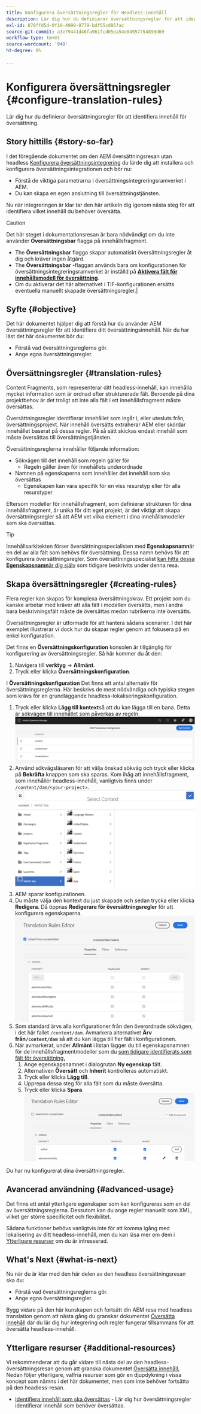 ```yaml
---
title: Konfigurera översättningsregler för Headless-innehåll
description: Lär dig hur du definierar översättningsregler för att identifiera innehåll för översättning.
exl-id: 878ffd5d-0f10-4990-9779-bdf55cd95fac
source-git-commit: a3e79441d46fa961fcd05ea54e84957754890d69
workflow-type: tm+mt
source-wordcount: '940'
ht-degree: 0%

---
```


# Konfigurera översättningsregler {#configure-translation-rules}

Lär dig hur du definierar översättningsregler för att identifiera innehåll för översättning.

## Story hittills {#story-so-far}

I det föregående dokumentet om den AEM översättningsresan utan headless [Konfigurera översättningsintegrering](configure-connector.md) du lärde dig att installera och konfigurera översättningsintegrationen och bör nu:

* Förstå de viktiga parametrarna i översättningsintegreringsramverket i AEM.
* Du kan skapa en egen anslutning till översättningstjänsten.

Nu när integreringen är klar tar den här artikeln dig igenom nästa steg för att identifiera vilket innehåll du behöver översätta.

>[!CAUTION]
>
>Det här steget i dokumentationsresan är bara nödvändigt om du inte använder **Översättningsbar** flagga på innehållsfragment.
>
>* The **Översättningsbar** flagga skapar automatiskt översättningsregler åt dig och kräver ingen åtgärd.
>* The **Översättningsbar** -flaggan används bara om konfigurationen för översättningsintegreringsramverket är inställd på **[Aktivera fält för innehållsmodell för översättning](/help/sites-cloud/administering/translation/integration-framework.md)**.
>* Om du aktiverar det här alternativet i TIF-konfigurationen ersätts eventuella manuellt skapade översättningsregler.|

## Syfte {#objective}

Det här dokumentet hjälper dig att förstå hur du använder AEM översättningsregler för att identifiera ditt översättningsinnehåll. När du har läst det här dokumentet bör du:

* Förstå vad översättningsreglerna gör.
* Ange egna översättningsregler.

## Översättningsregler {#translation-rules}

Content Fragments, som representerar ditt headless-innehåll, kan innehålla mycket information som är ordnad efter strukturerade fält. Beroende på dina projektbehov är det troligt att inte alla fält i ett innehållsfragment måste översättas.

Översättningsregler identifierar innehållet som ingår i, eller utesluts från, översättningsprojekt. När innehåll översätts extraherar AEM eller skördar innehållet baserat på dessa regler. På så sätt skickas endast innehåll som måste översättas till översättningstjänsten.

Översättningsreglerna innehåller följande information:

* Sökvägen till det innehåll som regeln gäller för
   * Regeln gäller även för innehållets underordnade
* Namnen på egenskaperna som innehåller det innehåll som ska översättas
   * Egenskapen kan vara specifik för en viss resurstyp eller för alla resurstyper

Eftersom modeller för innehållsfragment, som definierar strukturen för dina innehållsfragment, är unika för ditt eget projekt, är det viktigt att skapa översättningsregler så att AEM vet vilka element i dina innehållsmodeller som ska översättas.

>[!TIP]
>
>Innehållsarkitekten förser översättningsspecialisten med **Egenskapsnamn**&#x200B;är en del av alla fält som behövs för översättning. Dessa namn behövs för att konfigurera översättningsregler. Som översättningsspecialist [kan hitta dessa **Egenskapsnamn**&#x200B;är dig själv](getting-started.md#content-modlels) som tidigare beskrivits under denna resa.

## Skapa översättningsregler {#creating-rules}

Flera regler kan skapas för komplexa översättningskrav. Ett projekt som du kanske arbetar med kräver att alla fält i modellen översätts, men i andra bara beskrivningsfält måste de översättas medan rubrikerna inte översätts.

Översättningsregler är utformade för att hantera sådana scenarier. I det här exemplet illustrerar vi dock hur du skapar regler genom att fokusera på en enkel konfiguration.

Det finns en **Översättningskonfiguration** konsolen är tillgänglig för konfigurering av översättningsregler. Så här kommer du åt den:

1. Navigera till **verktyg** -> **Allmänt**.
1. Tryck eller klicka **Översättningskonfiguration**.

I **Översättningskonfiguration** Det finns ett antal alternativ för översättningsreglerna. Här beskrivs de mest nödvändiga och typiska stegen som krävs för en grundläggande headless-lokaliseringskonfiguration.

1. Tryck eller klicka **Lägg till kontext**så att du kan lägga till en bana. Detta är sökvägen till innehållet som påverkas av regeln.
   ![Lägg till kontext](assets/add-translation-context.png)
1. Använd sökvägsläsaren för att välja önskad sökväg och tryck eller klicka på **Bekräfta** knappen som ska sparas. Kom ihåg att innehållsfragment, som innehåller headless-innehåll, vanligtvis finns under `/content/dam/<your-project>`.
   ![Markera banan](assets/select-context.png)
1. AEM sparar konfigurationen.
1. Du måste välja den kontext du just skapade och sedan trycka eller klicka **Redigera**. Då öppnas **Redigerare för översättningsregler** för att konfigurera egenskaperna.
   ![Redigerare för översättningsregler](assets/translation-rules-editor.png)
1. Som standard ärvs alla konfigurationer från den överordnade sökvägen, i det här fallet `/content/dam`. Avmarkera alternativet **Ärv från`/content/dam`** så att du kan lägga till fler fält i konfigurationen.
1. När avmarkerat, under **Allmänt** i listan lägger du till egenskapsnamnen för de innehållsfragmentmodeller som du [som tidigare identifierats som fält för översättning.](getting-started.md#content-models)
   1. Ange egenskapsnamnet i dialogrutan **Ny egenskap** fält.
   1. Alternativen **Översätt** och **Inherit** kontrolleras automatiskt.
   1. Tryck eller klicka **Lägg till**.
   1. Upprepa dessa steg för alla fält som du måste översätta.
   1. Tryck eller klicka **Spara**.
      ![Lägg till egenskap](assets/add-property.png)

Du har nu konfigurerat dina översättningsregler.

## Avancerad användning {#advanced-usage}

Det finns ett antal ytterligare egenskaper som kan konfigureras som en del av översättningsreglerna. Dessutom kan du ange regler manuellt som XML, vilket ger större specificitet och flexibilitet.

Sådana funktioner behövs vanligtvis inte för att komma igång med lokalisering av ditt headless-innehåll, men du kan läsa mer om dem i [Ytterligare resurser](#additional-resources) om du är intresserad.

## What&#39;s Next {#what-is-next}

Nu när du är klar med den här delen av den headless översättningsresan ska du:

* Förstå vad översättningsreglerna gör.
* Ange egna översättningsregler.

Bygg vidare på den här kunskapen och fortsätt din AEM resa med headless translation genom att nästa gång du granskar dokumentet [Översätta innehåll](translate-content.md) där du lär dig hur integrering och regler fungerar tillsammans för att översätta headless-innehåll.

## Ytterligare resurser {#additional-resources}

Vi rekommenderar att du går vidare till nästa del av den headless-översättningsresan genom att granska dokumentet [Översätta innehåll,](translate-content.md) Nedan följer ytterligare, valfria resurser som gör en djupdykning i vissa koncept som nämns i det här dokumentet, men som inte behöver fortsätta på den headless-resan.

* [Identifiera innehåll som ska översättas](/help/sites-cloud/administering/translation/rules.md) - Lär dig hur översättningsregler identifierar innehåll som behöver översättas.
